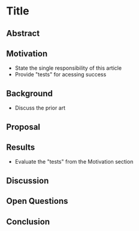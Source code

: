 # Title 
## Abstract 
## Motivation 
- State the single responsibility of this article
- Provide "tests" for acessing success
## Background 
- Discuss the prior art 
## Proposal 
## Results 
- Evaluate the "tests" from the Motivation section
## Discussion 
## Open Questions 
## Conclusion 

